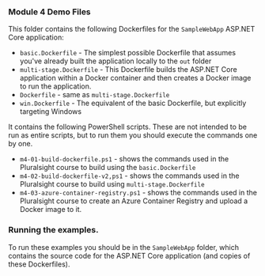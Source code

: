 ### Module 4 Demo Files

This folder contains the following Dockerfiles for the `SampleWebApp` ASP.NET Core application:

- `basic.Dockerfile` - The simplest possible Dockerfile that assumes you've already built the application locally to the `out` folder
- `multi-stage.Dockerfile` - This Dockerfile builds the ASP.NET Core application within a Docker container and then creates a Docker image to run the application.
- `Dockerfile` - same as `multi-stage.Dockerfile`
- `win.Dockerfile` - The equivalent of the basic Dockerfile, but explicitly targeting Windows

It contains the following PowerShell scripts. These are not intended to be run as entire scripts, but to run them you should execute the commands one by one.

- `m4-01-build-dockerfile.ps1` - shows the commands used in the Pluralsight course to build using the `basic.Dockerfile`
- `m4-02-build-dockerfile-v2,ps1` - shows the commands used in the Pluralsight course to build using `multi-stage.Dockerfile`
- `m4-03-azure-container-registry.ps1` - shows the commands used in the Pluralsight course to create an Azure Container Registry and upload a Docker image to it.

### Running the examples.

To run these examples you should be in the `SampleWebApp` folder, which contains the source code for the ASP.NET Core application (and copies of these Dockerfiles).